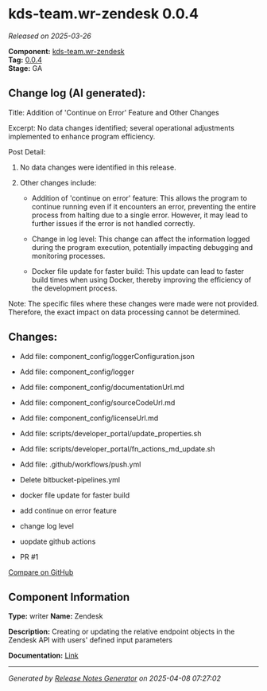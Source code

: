 #  kds-team.wr-zendesk 0.0.4

_Released on 2025-03-26_

**Component:** [kds-team.wr-zendesk](https://github.com/keboola/component-zendesk-wr)  
**Tag:** [0.0.4](https://github.com/keboola/component-zendesk-wr/releases/tag/0.0.4)  
**Stage:** GA


## Change log (AI generated):
Title: Addition of 'Continue on Error' Feature and Other Changes

Excerpt: No data changes identified; several operational adjustments implemented to enhance program efficiency.

Post Detail:

1. No data changes were identified in this release.

2. Other changes include:

   - Addition of 'continue on error' feature: This allows the program to continue running even if it encounters an error, preventing the entire process from halting due to a single error. However, it may lead to further issues if the error is not handled correctly.

   - Change in log level: This change can affect the information logged during the program execution, potentially impacting debugging and monitoring processes.

   - Docker file update for faster build: This update can lead to faster build times when using Docker, thereby improving the efficiency of the development process.

Note: The specific files where these changes were made were not provided. Therefore, the exact impact on data processing cannot be determined.



## Changes:



- Add file: component_config/loggerConfiguration.json 




- Add file: component_config/logger 




- Add file: component_config/documentationUrl.md 




- Add file: component_config/sourceCodeUrl.md 




- Add file: component_config/licenseUrl.md 




- Add file: scripts/developer_portal/update_properties.sh 




- Add file: scripts/developer_portal/fn_actions_md_update.sh 




- Add file: .github/workflows/push.yml 




- Delete bitbucket-pipelines.yml 








- docker file update for faster build 




- add continue on error feature 




- change log level 




- uopdate github actions 




- PR #1 



[Compare on GitHub](https://github.com/keboola/component-zendesk-wr/compare/0.0.3...0.0.4)



## Component Information
**Type:** writer
**Name:** Zendesk

**Description:** Creating or updating the relative endpoint objects in the Zendesk API with users' defined input parameters


**Documentation:** [Link](https://github.com/keboola/component-zendesk-wr/blob/main/README.md)



---
_Generated by [Release Notes Generator](https://github.com/keboola/release-notes-generator)
on 2025-04-08 07:27:02_